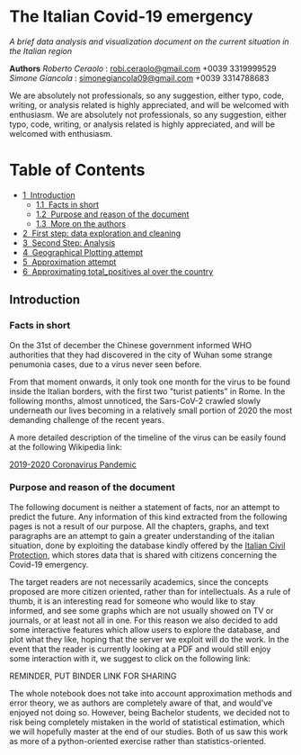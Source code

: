 # The Italian Covid-19 emergency
*A brief data analysis and visualization document on the current situation in the Italian region*

**Authors** 
_Roberto Ceraolo_ : robi.ceraolo@gmail.com +0039 3319999529
_Simone Giancola_ : simonegiancola09@gmail.com +0039 3314788683

We are absolutely not professionals, so any suggestion, either typo, code, writing, or analysis related is highly appreciated, and will be welcomed with enthusiasm. 
We are absolutely not professionals, so any suggestion, either typo, code, writing, or analysis related is highly appreciated, and will be welcomed with enthusiasm.

<h1>Table of Contents<span class="tocSkip"></span></h1>
<div class="toc"><ul class="toc-item"><li><span><a href="#Introduction" data-toc-modified-id="Introduction-1"><span class="toc-item-num">1&nbsp;&nbsp;</span>Introduction</a></span><ul class="toc-item"><li><span><a href="#Facts-in-short" data-toc-modified-id="Facts-in-short-1.1"><span class="toc-item-num">1.1&nbsp;&nbsp;</span>Facts in short</a></span></li><li><span><a href="#Purpose-and-reason-of-the-document" data-toc-modified-id="Purpose-and-reason-of-the-document-1.2"><span class="toc-item-num">1.2&nbsp;&nbsp;</span>Purpose and reason of the document</a></span></li><li><span><a href="#More-on-the-authors" data-toc-modified-id="More-on-the-authors-1.3"><span class="toc-item-num">1.3&nbsp;&nbsp;</span>More on the authors</a></span></li></ul></li><li><span><a href="#First-step:-data-exploration-and-cleaning" data-toc-modified-id="First-step:-data-exploration-and-cleaning-2"><span class="toc-item-num">2&nbsp;&nbsp;</span>First step: data exploration and cleaning</a></span></li><li><span><a href="#Second-Step:-Analysis" data-toc-modified-id="Second-Step:-Analysis-3"><span class="toc-item-num">3&nbsp;&nbsp;</span>Second Step: Analysis</a></span></li><li><span><a href="#Geographical-Plotting-attempt" data-toc-modified-id="Geographical-Plotting-attempt-4"><span class="toc-item-num">4&nbsp;&nbsp;</span>Geographical Plotting attempt</a></span></li><li><span><a href="#Approximation-attempt" data-toc-modified-id="Approximation-attempt-5"><span class="toc-item-num">5&nbsp;&nbsp;</span>Approximation attempt</a></span></li><li><span><a href="#Approximating-total_positives-al-over-the-country" data-toc-modified-id="Approximating-total_positives-al-over-the-country-6"><span class="toc-item-num">6&nbsp;&nbsp;</span>Approximating total_positives al over the country</a></span></li></ul></div>


## Introduction

### Facts in short
On the 31st of december the Chinese government informed WHO authorities that they had discovered in the city of Wuhan some strange penumonia cases, due to a virus never seen before.

From that moment onwards, it only took one month for the virus to be found inside the Italian borders, with the first two "turist patients" in Rome. In the following months, almost unnoticed, the Sars-CoV-2 crawled slowly underneath our lives becoming in a relatively small portion of 2020 the most demanding challenge of the recent years.

A more detailed description of the timeline of the virus can be easily found at the following Wikipedia link:

 [2019-2020 Coronavirus Pandemic](https://en.wikipedia.org/wiki/2019%E2%80%9320_coronavirus_pandemic)
 
### Purpose and reason of the document
The following document is neither a statement of facts, nor an attempt to predict the future. Any information of this kind extracted from the following pages is not a result of our purpose. All the chapters, graphs, and text paragraphs are an attempt to gain a greater understanding of the italian situation, done by exploiting the database kindly offered by the [Italian Civil Protection](http://www.protezionecivile.gov.it/), which stores data that is shared with citizens concerning the Covid-19 emergency.

The target readers are not necessarily academics, since the concepts proposed are more citizen oriented, rather than for intellectuals. As a rule of thumb, it is an interesting read for someone who would like to stay informed, and see some graphs which are not usually showed on TV or journals, or at least not all in one. For this reason we also decided to add some interactive features which allow users to explore the database, and plot what they like, hoping that the server we exploit will do the work. In the event that the reader is currently looking at a PDF and would still enjoy some interaction with it, we suggest to click on the following link:

REMINDER, PUT BINDER LINK FOR SHARING

The whole notebook does not take into account approximation methods and error theory, we as authors are completely aware of that, and would've enjoyed not doing so. However, being Bachelor students, we decided not to risk being completely mistaken in the world of statistical estimation, which we will hopefully master at the end of our studies. Both of us saw this work as more of a python-oriented exercise rather than statistics-oriented.

